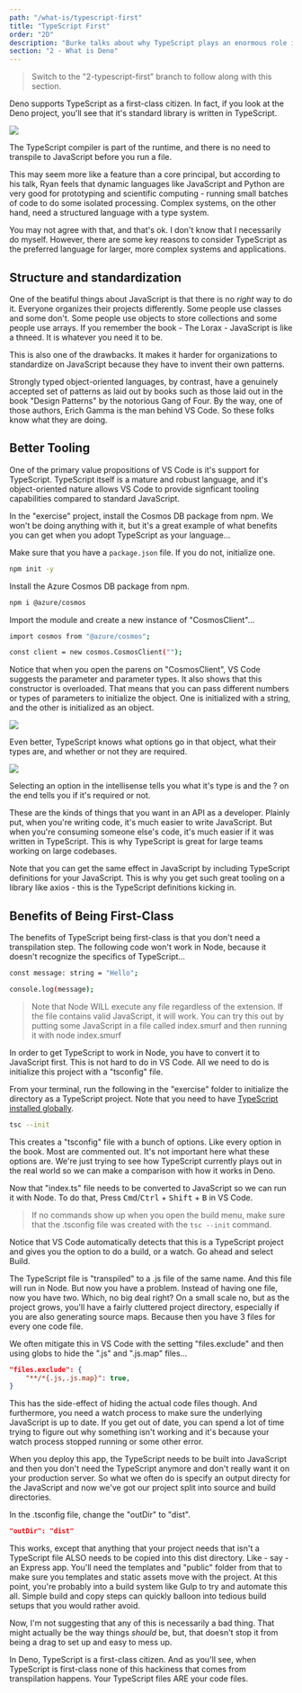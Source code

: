 ```yaml
---
path: "/what-is/typescript-first"
title: "TypeScript First"
order: "2D"
description: "Burke talks about why TypeScript plays an enormous role in how Deno thinks about how applications should be built."
section: "2 - What is Deno"
---
```


> Switch to the "2-typescript-first" branch to follow along with this section.

Deno supports TypeScript as a first-class citizen. In fact, if you look at the Deno project, you'll see that it's standard library is written in TypeScript.

![](../images/stdlib-typescript.jpg)

The TypeScript compiler is part of the runtime, and there is no need to transpile to JavaScript before you run a file.

This may seem more like a feature than a core principal, but according to his talk, Ryan feels that dynamic languages like JavaScript and Python are very good for prototyping and scientific computing - running small batches of code to do some isolated processing. Complex systems, on the other hand, need a structured language with a type system.

You may not agree with that, and that's ok. I don't know that I necessarily do myself. However, there are some key reasons to consider TypeScript as the preferred language for larger, more complex systems and applications.

## Structure and standardization

One of the beatiful things about JavaScript is that there is no _right_ way to do it. Everyone organizes their projects differently. Some people use classes and some don't. Some people use objects to store collections and some people use arrays. If you remember the book - The Lorax - JavaScript is like a thneed. It is whatever you need it to be.

This is also one of the drawbacks. It makes it harder for organizations to standardize on JavaScript because they have to invent their own patterns.

Strongly typed object-oriented languages, by contrast, have a genuinely accepted set of patterns as laid out by books such as those laid out in the book "Design Patterns" by the notorious Gang of Four. By the way, one of those authors, Erich Gamma is the man behind VS Code. So these folks know what they are doing.

## Better Tooling

One of the primary value propositions of VS Code is it's support for TypeScript. TypeScript itself is a mature and robust language, and it's object-oriented nature allows VS Code to provide signficant tooling capabilities compared to standard JavaScript.

In the "exercise" project, install the Cosmos DB package from npm. We won't be doing anything with it, but it's a great example of what benefits you can get when you adopt TypeScript as your language...

Make sure that you have a `package.json` file. If you do not, initialize one.

```bash
npm init -y
```

Install the Azure Cosmos DB package from npm.

```bash
npm i @azure/cosmos
```

Import the module and create a new instance of "CosmosClient"...

```bash
import cosmos from "@azure/cosmos";

const client = new cosmos.CosmosClient("");
```

Notice that when you open the parens on "CosmosClient", VS Code suggests the parameter and parameter types. It also shows that this constructor is overloaded. That means that you can pass different numbers or types of parameters to initialize the object. One is initialized with a string, and the other is initialized as an object.

![](../images/cosmos-options.jpg)

Even better, TypeScript knows what options go in that object, what their types are, and whether or not they are required.

![](../images/options-options.jpg)

Selecting an option in the intellisense tells you what it's type is and the ? on the end tells you if it's required or not.

These are the kinds of things that you want in an API as a developer. Plainly put, when you're writing code, it's much easier to write JavaScript. But when you're consuming someone else's code, it's much easier if it was written in TypeScript. This is why TypeScript is great for large teams working on large codebases.

Note that you can get the same effect in JavaScript by including TypeScript definitions for your JavaScript. This is why you get such great tooling on a library like axios - this is the TypeScript definitions kicking in.

## Benefits of Being First-Class

The benefits of TypeScript being first-class is that you don't need a transpilation step. The following code won't work in Node, because it doesn't recognize the specifics of TypeScript...

```bash
const message: string = "Hello";

console.log(message);
```

> Note that Node WILL execute any file regardless of the extension. If the file contains valid JavaScript, it will work. You can try this out by putting some JavaScript in a file called index.smurf and then running it with node index.smurf

In order to get TypeScript to work in Node, you have to convert it to JavaScript first. This is not hard to do in VS Code. All we need to do is initialize this project with a "tsconfig" file.

From your terminal, run the following in the "exercise" folder to initialize the directory as a TypeScript project. Note that you need to have [TypeScript installed globally](https://www.typescriptlang.org/download).

```bash
tsc --init
```

This creates a "tsconfig" file with a bunch of options. Like every option in the book. Most are commented out. It's not important here what these options are. We're just trying to see how TypeScript currently plays out in the real world so we can make a comparison with how it works in Deno.

Now that "index.ts" file needs to be converted to JavaScript so we can run it with Node. To do that, Press <kbd>Cmd</kbd>/<kbd>Ctrl</kbd> + <kbd>Shift</kbd> + <kbd>B</kbd> in VS Code.

> If no commands show up when you open the build menu, make sure that the .tsconfig file was created with the `tsc --init` command.

Notice that VS Code automatically detects that this is a TypeScript project and gives you the option to do a build, or a watch. Go ahead and select Build.

The TypeScript file is "transpiled" to a .js file of the same name. And this file will run in Node. But now you have a problem. Instead of having one file, now you have two. Which, no big deal right? On a small scale no, but as the project grows, you'll have a fairly cluttered project directory, especially if you are also generating source maps. Because then you have 3 files for every one code file.

We often mitigate this in VS Code with the setting "files.exclude" and then using globs to hide the ".js" and ".js.map" files...

```json
"files.exclude": {
    "**/*{.js,.js.map}": true,
}
```

This has the side-effect of hiding the actual code files though. And furthermore, you need a watch process to make sure the underlying JavaScript is up to date. If you get out of date, you can spend a lot of time trying to figure out why something isn't working and it's because your watch process stopped running or some other error.

When you deploy this app, the TypeScript needs to be built into JavaScript and then you don't need the TypeScript anymore and don't really want it on your production server. So what we often do is specify an output directy for the JavaScript and now we've got our project split into source and build directories.

In the .tsconfig file, change the "outDir" to "dist".

```json
"outDir": "dist"
```

This works, except that anything that your project needs that isn't a TypeScript file ALSO needs to be copied into this dist directory. Like - say - an Express app. You'll need the templates and "public" folder from that to make sure you templates and static assets move with the project. At this point, you're probably into a build system like Gulp to try and automate this all. Simple build and copy steps can quickly balloon into tedious build setups that you would rather avoid.

Now, I'm not suggesting that any of this is necessarily a bad thing. That might actually be the way things _should_ be, but, that doesn't stop it from being a drag to set up and easy to mess up.

In Deno, TypeScript is a first-class citizen. And as you'll see, when TypeScript is first-class none of this hackiness that comes from transpilation happens. Your TypeScript files ARE your code files.
